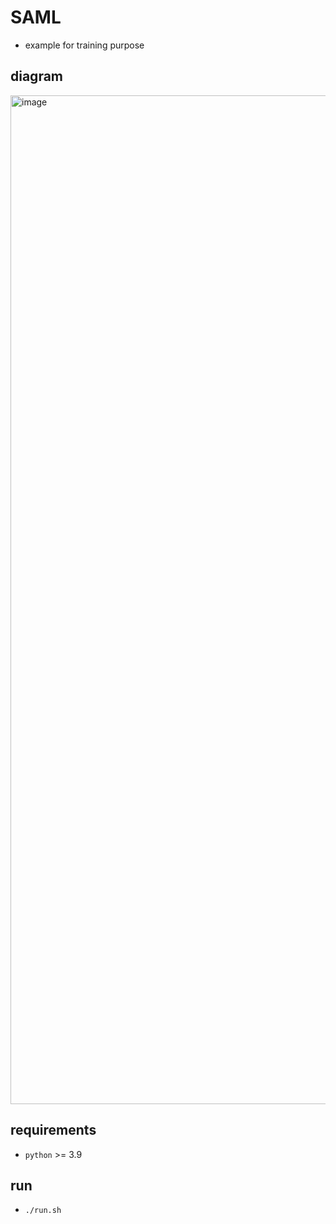 # SAML

- example for training purpose

## diagram

<img width="1614" alt="image" src="https://github.com/moegidine/saml/assets/36278347/f4e822fe-4883-466d-b230-11c68e3acdad">

## requirements

- `python` >= 3.9

## run

- `./run.sh` 
